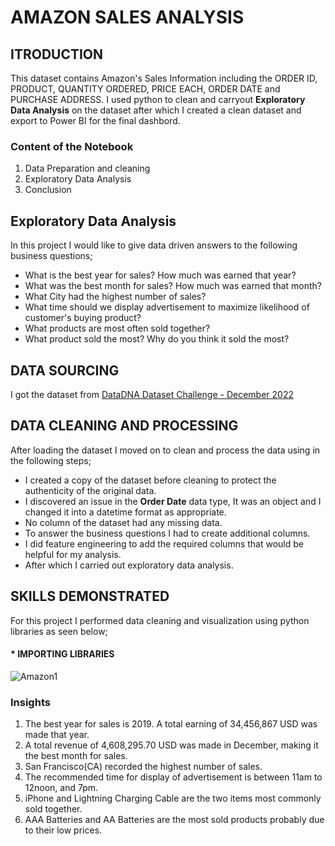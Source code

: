 # AMAZON SALES ANALYSIS

## ITRODUCTION
This dataset contains Amazon's Sales Information including the ORDER ID, PRODUCT, QUANTITY ORDERED, PRICE EACH, ORDER DATE and PURCHASE ADDRESS. I used python to clean and carryout **Exploratory Data Analysis** on the dataset after which I created a clean dataset and export to Power BI for the final dashbord.
### Content of the Notebook
1. Data Preparation and cleaning
2. Exploratory Data Analysis
3. Conclusion

## Exploratory Data Analysis
In this project I would like to give data driven answers to the following business questions;
* What is the best year for sales? How much was earned that year?
* What was the best month for sales? How much was earned that month?
* What City had the highest number of sales?
* What time should we display advertisement to maximize likelihood of customer's buying product?
* What products are most often sold together?
* What product sold the most? Why do you think it sold the most?

## DATA SOURCING
I got the dataset from [DataDNA Dataset Challenge - December 2022](https://pomerolpartners.com/dataset_challenge/december-2022/)

## DATA CLEANING AND PROCESSING
After loading the dataset I moved on to clean and process the data using in the following steps;
* I created a copy of the dataset before cleaning to protect the authenticity of the original data.
* I discovered an issue in the **Order Date** data type, It was an object and I changed it into a datetime format as appropriate.
* No column of the dataset had any missing data.
* To answer the business questions I had to create additional columns.
* I did feature engineering to add the required columns that would be helpful for my analysis.
* After which I carried out exploratory data analysis.

## SKILLS DEMONSTRATED
For this project I performed data cleaning and visualization using python libraries as seen below;
#### * IMPORTING LIBRARIES

![Amazon1](https://github.com/Ojochonu-Godian/Amazon-Sales-Analysis/assets/104824781/b6ff08c1-79db-4f32-a34c-010f4b6debff)

### Insights
1. The best year for sales is 2019. A total earning of 34,456,867 USD was made that year.
2. A total revenue of 4,608,295.70 USD was made in December, making it the best month for sales.
3. San Francisco(CA) recorded the highest number of sales.
4. The recommended time for display of advertisement is between 11am to 12noon, and 7pm.
5. iPhone and Lightning Charging Cable are the two items most commonly sold together.
6. AAA Batteries and AA Batteries are the most sold products probably due to their low prices.
